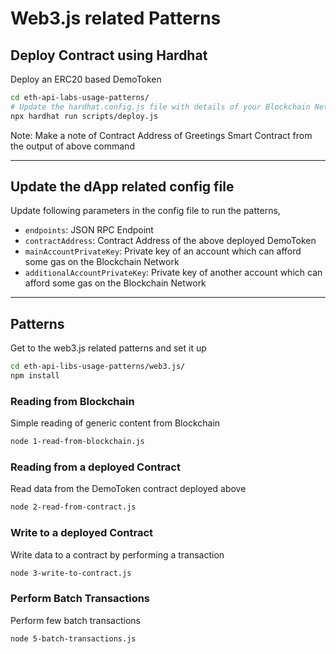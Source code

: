 # Web3.js related Patterns

## Deploy Contract using Hardhat
Deploy an ERC20 based DemoToken
```sh
cd eth-api-labs-usage-patterns/
# Update the hardhat.config.js file with details of your Blockchain Network
npx hardhat run scripts/deploy.js
```
Note: Make a note of Contract Address of Greetings Smart Contract from the output of above command

---

## Update the dApp related config file
Update following parameters in the config file to run the patterns,
- `endpoints`: JSON RPC Endpoint
- `contractAddress`: Contract Address of the above deployed DemoToken
- `mainAccountPrivateKey`: Private key of an account which can afford some gas on the Blockchain Network
- `additionalAccountPrivateKey`: Private key of another account which can afford some gas on the Blockchain Network

---

## Patterns
Get to the web3.js related patterns and set it up
```sh
cd eth-api-libs-usage-patterns/web3.js/
npm install
```

### Reading from Blockchain
Simple reading of generic content from Blockchain
```sh
node 1-read-from-blockchain.js
```

### Reading from a deployed Contract
Read data from the DemoToken contract deployed above
```sh
node 2-read-from-contract.js
```

### Write to a deployed Contract
Write data to a contract by performing a transaction
```sh
node 3-write-to-contract.js
```

### Perform Batch Transactions
Perform few batch transactions
```sh
node 5-batch-transactions.js
```